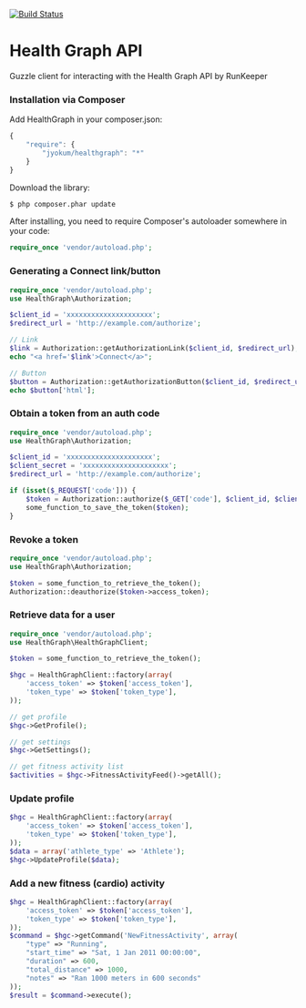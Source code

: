[![Build Status](https://travis-ci.org/jyokum/healthgraph.png?branch=master)](https://travis-ci.org/jyokum/healthgraph)
# Health Graph API

Guzzle client for interacting with the Health Graph API by RunKeeper

### Installation via Composer

Add HealthGraph in your composer.json:

```js
{
    "require": {
        "jyokum/healthgraph": "*"
    }
}
```

Download the library:

``` bash
$ php composer.phar update
```

After installing, you need to require Composer's autoloader somewhere in your code:

```php
require_once 'vendor/autoload.php';
```

### Generating a Connect link/button

```php
require_once 'vendor/autoload.php';
use HealthGraph\Authorization;

$client_id = 'xxxxxxxxxxxxxxxxxxxxx';
$redirect_url = 'http://example.com/authorize';

// Link
$link = Authorization::getAuthorizationLink($client_id, $redirect_url);
echo "<a href='$link'>Connect</a>";

// Button
$button = Authorization::getAuthorizationButton($client_id, $redirect_url);
echo $button['html'];
```

### Obtain a token from an auth code

```php
require_once 'vendor/autoload.php';
use HealthGraph\Authorization;

$client_id = 'xxxxxxxxxxxxxxxxxxxxx';
$client_secret = 'xxxxxxxxxxxxxxxxxxxxx';
$redirect_url = 'http://example.com/authorize';

if (isset($_REQUEST['code'])) {
    $token = Authorization::authorize($_GET['code'], $client_id, $client_secret, $redirect_url);
    some_function_to_save_the_token($token);
}
```

### Revoke a token

```php
require_once 'vendor/autoload.php';
use HealthGraph\Authorization;

$token = some_function_to_retrieve_the_token();
Authorization::deauthorize($token->access_token);
```

### Retrieve data for a user

```php
require_once 'vendor/autoload.php';
use HealthGraph\HealthGraphClient;

$token = some_function_to_retrieve_the_token();

$hgc = HealthGraphClient::factory(array(
    'access_token' => $token['access_token'],
    'token_type' => $token['token_type'],
));

// get profile
$hgc->GetProfile();

// get settings
$hgc->GetSettings();

// get fitness activity list
$activities = $hgc->FitnessActivityFeed()->getAll();
```

### Update profile

```php
$hgc = HealthGraphClient::factory(array(
    'access_token' => $token['access_token'],
    'token_type' => $token['token_type'],
));
$data = array('athlete_type' => 'Athlete');
$hgc->UpdateProfile($data);
```

### Add a new fitness (cardio) activity

```php
$hgc = HealthGraphClient::factory(array(
    'access_token' => $token['access_token'],
    'token_type' => $token['token_type'],
));
$command = $hgc->getCommand('NewFitnessActivity', array(
    "type" => "Running",
    "start_time" => "Sat, 1 Jan 2011 00:00:00",
    "duration" => 600,
    "total_distance" => 1000,
    "notes" => "Ran 1000 meters in 600 seconds"
));
$result = $command->execute();
```